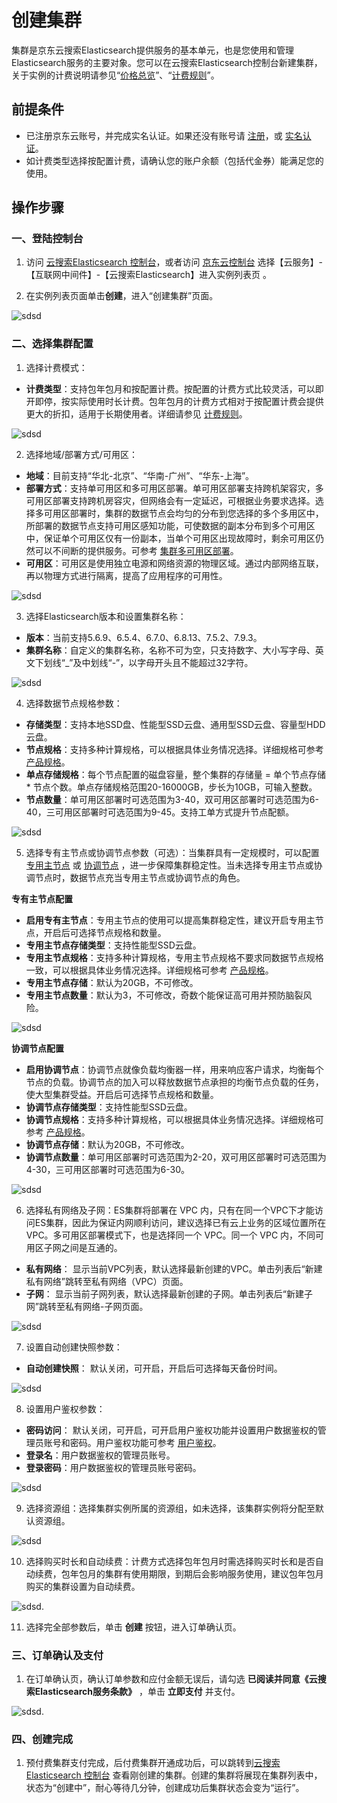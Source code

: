 # 创建集群

集群是京东云搜索Elasticsearch提供服务的基本单元，也是您使用和管理Elasticsearch服务的主要对象。您可以在云搜索Elasticsearch控制台新建集群，关于实例的计费说明请参见“[价格总览](../Pricing/Price-Overview.md)”、“[计费规则](../Pricing/Billing-Rules.md)”。

## 前提条件

- 已注册京东云账号，并完成实名认证。如果还没有账号请 [注册](https://accounts.jdcloud.com/p/regPage?source=jdcloud&ReturnUrl=https%3a%2f%2fuc.jdcloud.com%2fpassport%2fcomplete%3freturnUrl%3dhttps%3a%2f%2fwww.jdcloud.com)，或 [实名认证](https://uc.jdcloud.com/account/certify)。
- 如计费类型选择按配置计费，请确认您的账户余额（包括代金券）能满足您的使用。

## 操作步骤

### 一、登陆控制台
1. 访问 [云搜索Elasticsearch 控制台](https://es-console.jdcloud.com/clusters)，或者访问 [京东云控制台](https://console.jdcloud.com/) 选择【云服务】-【互联网中间件】-【云搜索Elasticsearch】进入实例列表页 。

2. 在实例列表页面单击**创建**，进入“创建集群”页面。

![sdsd](../../../../image/Elasticsearch/Create/Create_Instance_1.png)

### 二、选择集群配置

1. 选择计费模式：
- **计费类型**：支持包年包月和按配置计费。按配置的计费方式比较灵活，可以即开即停，按实际使用时长计费。包年包月的计费方式相对于按配置计费会提供更大的折扣，适用于长期使用者。详细请参见 [计费规则](../Pricing/Billing-Rules.md)。

![sdsd](../../../../image/Elasticsearch/Create/Create_Instance_2.png)

2. 选择地域/部署方式/可用区：
- **地域**：目前支持“华北-北京”、“华南-广州”、“华东-上海”。
- **部署方式**：支持单可用区和多可用区部署。单可用区部署支持跨机架容灾，多可用区部署支持跨机房容灾，但网络会有一定延迟，可根据业务要求选择。选择多可用区部署时，集群的数据节点会均匀的分布到您选择的多个多用区中，所部署的数据节点支持可用区感知功能，可使数据的副本分布到多个可用区中，保证单个可用区仅有一份副本，当单个可用区出现故障时，剩余可用区仍然可以不间断的提供服务。可参考 [集群多可用区部署](../Getting-Started/MultiAZ-ES.md)。
- **可用区**：可用区是使用独立电源和网络资源的物理区域。通过内部网络互联，再以物理方式进行隔离，提高了应用程序的可用性。

![sdsd](../../../../image/Elasticsearch/Create/Create_Instance_3.png)

3. 选择Elasticsearch版本和设置集群名称：
- **版本**：当前支持5.6.9、6.5.4、6.7.0、6.8.13、7.5.2、7.9.3。
- **集群名称**：自定义的集群名称，名称不可为空，只支持数字、大小写字母、英文下划线“_”及中划线“-”，以字母开头且不能超过32字符。

![sdsd](../../../../image/Elasticsearch/Create/Create_Instance_4.png)

4. 选择数据节点规格参数：
- **存储类型**：支持本地SSD盘、性能型SSD云盘、通用型SSD云盘、容量型HDD云盘。
- **节点规格**：支持多种计算规格，可以根据具体业务情况选择。详细规格可参考 [产品规格](../Introduction/Specifications.md)。
- **单点存储规格**：每个节点配置的磁盘容量，整个集群的存储量 = 单个节点存储 * 节点个数。单点存储规格范围20-16000GB，步长为10GB，可输入整数。
- **节点数量**：单可用区部署时可选范围为3-40，双可用区部署时可选范围为6-40，三可用区部署时可选范围为9-45。支持工单方式提升节点配额。

![sdsd](../../../../image/Elasticsearch/Create/Create_Instance_5.png)

5. 选择专有主节点或协调节点参数（可选）：当集群具有一定规模时，可以配置 [专用主节点](../Operation-Guide/Instance/Nodes/Dedicated-master-node.md) 或 [协调节点](../Operation-Guide/Instance/Nodes/Coordinating-node.md) ，进一步保障集群稳定性。当未选择专用主节点或协调节点时，数据节点充当专用主节点或协调节点的角色。

**专有主节点配置**
- **启用专有主节点**：专用主节点的使用可以提高集群稳定性，建议开启专用主节点，开启后可选择节点规格和数量。
- **专用主节点存储类型**：支持性能型SSD云盘。
- **专用主节点规格**：支持多种计算规格，专用主节点规格不要求同数据节点规格一致，可以根据具体业务情况选择。详细规格可参考 [产品规格](../Introduction/Specifications.md)。
- **专用主节点存储**：默认为20GB，不可修改。
- **专用主节点数量**：默认为3，不可修改，奇数个能保证高可用并预防脑裂风险。

![sdsd](../../../../image/Elasticsearch/Create/Create_Instance_6.png)

**协调节点配置**
- **启用协调节点**：协调节点就像负载均衡器一样，用来响应客户请求，均衡每个节点的负载。协调节点的加入可以释放数据节点承担的均衡节点负载的任务，使大型集群受益。开启后可选择节点规格和数量。
- **协调节点存储类型**：支持性能型SSD云盘。
- **协调节点规格**：支持多种计算规格，可以根据具体业务情况选择。详细规格可参考 [产品规格](../Introduction/Specifications.md)。
- **协调节点存储**：默认为20GB，不可修改。
- **协调节点数量**：单可用区部署时可选范围为2-20，双可用区部署时可选范围为4-30，三可用区部署时可选范围为6-30。

![sdsd](../../../../image/Elasticsearch/Create/Create_Instance_7.png)

6. 选择私有网络及子网：ES集群将部署在 VPC 内，只有在同一个VPC下才能访问ES集群，因此为保证内网顺利访问，建议选择已有云上业务的区域位置所在 VPC。多可用区部署模式下，也是选择同一个 VPC。同一个 VPC 内，不同可用区子网之间是互通的。
- **私有网络**： 显示当前VPC列表，默认选择最新创建的VPC。单击列表后“新建私有网络”跳转至私有网络（VPC）页面。
- **子网**： 显示当前子网列表，默认选择最新创建的子网。单击列表后“新建子网”跳转至私有网络-子网页面。

![sdsd](../../../../image/Elasticsearch/Create/Create_Instance_8.png)

7. 设置自动创建快照参数：
- **自动创建快照**： 默认关闭，可开启，开启后可选择每天备份时间。

![sdsd](../../../../image/Elasticsearch/Create/Create_Instance_9.png)

8. 设置用户鉴权参数：
- **密码访问**： 默认关闭，可开启，可开启用户鉴权功能并设置用户数据鉴权的管理员账号和密码。用户鉴权功能可参考 [用户鉴权](../Operation-Guide/Auth/Auth_introduction.md)。
- **登录名**：用户数据鉴权的管理员账号。
- **登录密码**：用户数据鉴权的管理员账号密码。

![sdsd](../../../../image/Elasticsearch/Create/Create_Instance_10.png)

9. 选择资源组：选择集群实例所属的资源组，如未选择，该集群实例将分配至默认资源组。

![sdsd](../../../../image/Elasticsearch/Create/Create_Instance_11.png)

10. 选择购买时长和自动续费：计费方式选择包年包月时需选择购买时长和是否自动续费，包年包月的集群有使用期限，到期后会影响服务使用，建议包年包月购买的集群设置为自动续费。

![sdsd](../../../../image/Elasticsearch/Create/Create_Instance_12.png).

11. 选择完全部参数后，单击 **创建** 按钮，进入订单确认页。

### 三、订单确认及支付
1. 在订单确认页，确认订单参数和应付金额无误后，请勾选 **已阅读并同意《云搜索Elasticsearch服务条款》** ，单击 **立即支付** 并支付。

![sdsd](../../../../image/Elasticsearch/Create/Create_Instance_Order.png).

### 四、创建完成
1. 预付费集群支付完成，后付费集群开通成功后，可以跳转到[云搜索Elasticsearch 控制台](https://es-console.jdcloud.com/clusters) 查看刚创建的集群。创建的集群将展现在集群列表中，状态为“创建中”，耐心等待几分钟，创建成功后集群状态会变为“运行”。

